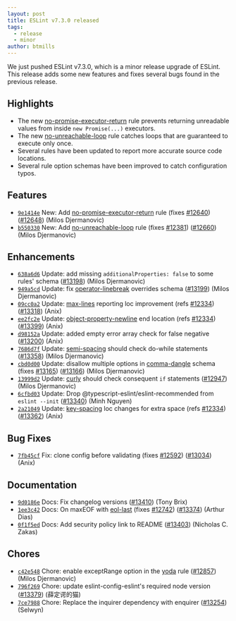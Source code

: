 ```yaml
---
layout: post
title: ESLint v7.3.0 released
tags:
  - release
  - minor
author: btmills
---
```


We just pushed ESLint v7.3.0, which is a minor release upgrade of ESLint. This release adds some new features and fixes several bugs found in the previous release.

## Highlights

- The new [no-promise-executor-return](/docs/rules/no-promise-executor-return) rule prevents returning unreadable values from inside `new Promise(...)` executors.
- The new [no-unreachable-loop](/docs/rules/no-unreachable-loop) rule catches loops that are guaranteed to execute only once.
- Several rules have been updated to report more accurate source code locations.
- Several rule option schemas have been improved to catch configuration typos.





## Features


* [`9e1414e`](https://github.com/eslint/eslint/commit/9e1414ee16b8caf582920f8fdf3b6ee1eb0b7cd5) New: Add [no-promise-executor-return](/docs/rules/no-promise-executor-return) rule (fixes [#12640](https://github.com/eslint/eslint/issues/12640)) ([#12648](https://github.com/eslint/eslint/issues/12648)) (Milos Djermanovic)
* [`b550330`](https://github.com/eslint/eslint/commit/b550330d739c73a7a8f887064e7c911d05a95f9a) New: Add [no-unreachable-loop](/docs/rules/no-unreachable-loop) rule (fixes [#12381](https://github.com/eslint/eslint/issues/12381)) ([#12660](https://github.com/eslint/eslint/issues/12660)) (Milos Djermanovic)




## Enhancements


* [`638a6d6`](https://github.com/eslint/eslint/commit/638a6d6be18b4a37cfdc7223e1f5acd3718694be) Update: add missing `additionalProperties: false` to some rules' schema ([#13198](https://github.com/eslint/eslint/issues/13198)) (Milos Djermanovic)
* [`949a5cd`](https://github.com/eslint/eslint/commit/949a5cd741c2e930cfb43d80a9b6b084f9d677c3) Update: fix [operator-linebreak](/docs/rules/operator-linebreak) overrides schema ([#13199](https://github.com/eslint/eslint/issues/13199)) (Milos Djermanovic)
* [`09cc0a2`](https://github.com/eslint/eslint/commit/09cc0a2bb5bcf3bcb0766a3c989871f268518437) Update: [max-lines](/docs/rules/max-lines) reporting loc improvement (refs [#12334](https://github.com/eslint/eslint/issues/12334)) ([#13318](https://github.com/eslint/eslint/issues/13318)) (Anix)
* [`ee2fc2e`](https://github.com/eslint/eslint/commit/ee2fc2e90d0f9dfcdba852b0609156bee5280b92) Update: [object-property-newline](/docs/rules/object-property-newline) end location (refs [#12334](https://github.com/eslint/eslint/issues/12334)) ([#13399](https://github.com/eslint/eslint/issues/13399)) (Anix)
* [`d98152a`](https://github.com/eslint/eslint/commit/d98152a3d8c72e4f5ac4c6fa10a615b12090c8f7) Update: added empty error array check for false negative ([#13200](https://github.com/eslint/eslint/issues/13200)) (Anix)
* [`7686d7f`](https://github.com/eslint/eslint/commit/7686d7feaccc7b8fee927eda6602d641d8de1e5c) Update: [semi-spacing](/docs/rules/semi-spacing) should check do-while statements ([#13358](https://github.com/eslint/eslint/issues/13358)) (Milos Djermanovic)
* [`cbd0d00`](https://github.com/eslint/eslint/commit/cbd0d00a1ec2824d7e025bbbc084855ed0bf08bb) Update: disallow multiple options in [comma-dangle](/docs/rules/comma-dangle) schema (fixes [#13165](https://github.com/eslint/eslint/issues/13165)) ([#13166](https://github.com/eslint/eslint/issues/13166)) (Milos Djermanovic)
* [`13999d2`](https://github.com/eslint/eslint/commit/13999d292080f814fa4fb266e011d61c184197c4) Update: [curly](/docs/rules/curly) should check consequent `if` statements ([#12947](https://github.com/eslint/eslint/issues/12947)) (Milos Djermanovic)
* [`6cfbd03`](https://github.com/eslint/eslint/commit/6cfbd03b3f22edb4d1c9c61c64eea7c129da71aa) Update: Drop @typescript-eslint/eslint-recommended from `eslint --init` ([#13340](https://github.com/eslint/eslint/issues/13340)) (Minh Nguyen)
* [`2a21049`](https://github.com/eslint/eslint/commit/2a210499288ed14ec9a6fd72decabfb77504c197) Update: [key-spacing](/docs/rules/key-spacing) loc changes for extra space (refs [#12334](https://github.com/eslint/eslint/issues/12334)) ([#13362](https://github.com/eslint/eslint/issues/13362)) (Anix)




## Bug Fixes


* [`7fb45cf`](https://github.com/eslint/eslint/commit/7fb45cf13e9908d489bd6d5fba3b7243c01508b9) Fix: clone config before validating (fixes [#12592](https://github.com/eslint/eslint/issues/12592)) ([#13034](https://github.com/eslint/eslint/issues/13034)) (Anix)




## Documentation


* [`9d0186e`](https://github.com/eslint/eslint/commit/9d0186e55bee769ea6aa08dc5a62682f58316412) Docs: Fix changelog versions ([#13410](https://github.com/eslint/eslint/issues/13410)) (Tony Brix)
* [`1ee3c42`](https://github.com/eslint/eslint/commit/1ee3c42ceeee56b650bcc4206ed783b795f65643) Docs: On maxEOF with [eol-last](/docs/rules/eol-last) (fixes [#12742](https://github.com/eslint/eslint/issues/12742)) ([#13374](https://github.com/eslint/eslint/issues/13374)) (Arthur Dias)
* [`0f1f5ed`](https://github.com/eslint/eslint/commit/0f1f5ed2a20b8fb575d4360316861cf4c2b9b7bc) Docs: Add security policy link to README ([#13403](https://github.com/eslint/eslint/issues/13403)) (Nicholas C. Zakas)








## Chores


* [`c42e548`](https://github.com/eslint/eslint/commit/c42e54893b79b470ca7745bd2a626ffd069e017b) Chore: enable exceptRange option in the [yoda](/docs/rules/yoda) rule ([#12857](https://github.com/eslint/eslint/issues/12857)) (Milos Djermanovic)
* [`796f269`](https://github.com/eslint/eslint/commit/796f269e448fdcbf8a5a62edf1990bd857efd1af) Chore: update eslint-config-eslint's required node version ([#13379](https://github.com/eslint/eslint/issues/13379)) (薛定谔的猫)
* [`7ce7988`](https://github.com/eslint/eslint/commit/7ce7988f411da64248a64a9d9d2b7884d5ba39e0) Chore: Replace the inquirer dependency with enquirer ([#13254](https://github.com/eslint/eslint/issues/13254)) (Selwyn)
